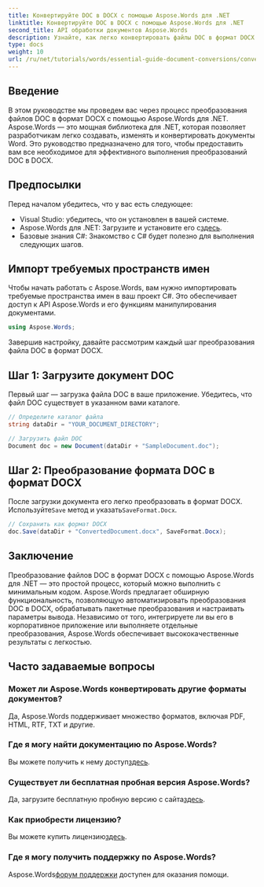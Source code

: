 ```yaml
---
title: Конвертируйте DOC в DOCX с помощью Aspose.Words для .NET
linktitle: Конвертируйте DOC в DOCX с помощью Aspose.Words для .NET
second_title: API обработки документов Aspose.Words
description: Узнайте, как легко конвертировать файлы DOC в формат DOCX с помощью Aspose.Words для .NET. Наше пошаговое руководство охватывает предварительные условия, примеры кода и расширенные параметры.
type: docs
weight: 10
url: /ru/net/tutorials/words/essential-guide-document-conversions/convert-doc-to-docx/
---
```

## Введение

В этом руководстве мы проведем вас через процесс преобразования файлов DOC в формат DOCX с помощью Aspose.Words для .NET. Aspose.Words — это мощная библиотека для .NET, которая позволяет разработчикам легко создавать, изменять и конвертировать документы Word. Это руководство предназначено для того, чтобы предоставить вам все необходимое для эффективного выполнения преобразований DOC в DOCX.

## Предпосылки

Перед началом убедитесь, что у вас есть следующее:
- Visual Studio: убедитесь, что он установлен в вашей системе.
-  Aspose.Words для .NET: Загрузите и установите его с[здесь](https://releases.aspose.com/words/net/).
- Базовые знания C#: Знакомство с C# будет полезно для выполнения следующих шагов.

## Импорт требуемых пространств имен

Чтобы начать работать с Aspose.Words, вам нужно импортировать требуемые пространства имен в ваш проект C#. Это обеспечивает доступ к API Aspose.Words и его функциям манипулирования документами.

```csharp
using Aspose.Words;
```

Завершив настройку, давайте рассмотрим каждый шаг преобразования файла DOC в формат DOCX.

## Шаг 1: Загрузите документ DOC

Первый шаг — загрузка файла DOC в ваше приложение. Убедитесь, что файл DOC существует в указанном вами каталоге.

```csharp
// Определите каталог файла
string dataDir = "YOUR_DOCUMENT_DIRECTORY";

// Загрузить файл DOC
Document doc = new Document(dataDir + "SampleDocument.doc");
```

## Шаг 2: Преобразование формата DOC в формат DOCX

 После загрузки документа его легко преобразовать в формат DOCX. Используйте`Save` метод и указать`SaveFormat.Docx`.

```csharp
// Сохранить как формат DOCX
doc.Save(dataDir + "ConvertedDocument.docx", SaveFormat.Docx);
```

## Заключение

Преобразование файлов DOC в формат DOCX с помощью Aspose.Words для .NET — это простой процесс, который можно выполнить с минимальным кодом. Aspose.Words предлагает обширную функциональность, позволяющую автоматизировать преобразования DOC в DOCX, обрабатывать пакетные преобразования и настраивать параметры вывода. Независимо от того, интегрируете ли вы его в корпоративное приложение или выполняете отдельные преобразования, Aspose.Words обеспечивает высококачественные результаты с легкостью.

## Часто задаваемые вопросы

### Может ли Aspose.Words конвертировать другие форматы документов?
Да, Aspose.Words поддерживает множество форматов, включая PDF, HTML, RTF, TXT и другие.

### Где я могу найти документацию по Aspose.Words?
 Вы можете получить к нему доступ[здесь](https://reference.aspose.com/words/net/).

### Существует ли бесплатная пробная версия Aspose.Words?
 Да, загрузите бесплатную пробную версию с сайта[здесь](https://releases.aspose.com/).

### Как приобрести лицензию?
 Вы можете купить лицензию[здесь](https://purchase.conholdate.com/buy).

### Где я могу получить поддержку по Aspose.Words?
Aspose.Words[форум поддержки](https://forum.aspose.com/c/words/8) доступен для оказания помощи.


